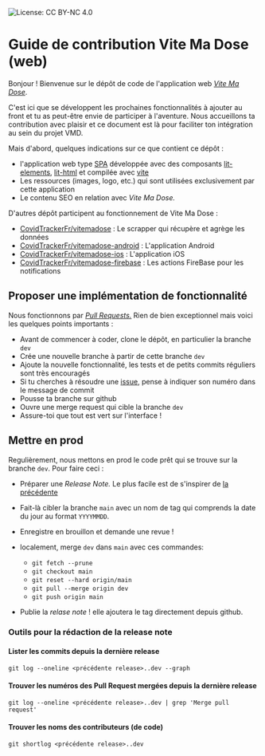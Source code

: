 ![License: CC BY-NC 4.0](https://img.shields.io/badge/License-CC%20BY--NC%204.0-lightgrey.svg)

# Guide de contribution Vite Ma Dose (web)

Bonjour ! Bienvenue sur le dépôt de code de l'application web [_Vite Ma Dose_](https://vitemadose.covidtracker.fr/).

C'est ici que se développent les prochaines fonctionnalités à ajouter au front et tu as peut-être
envie de participer à l'aventure. Nous accueillons ta contribution avec plaisir et ce document
est là pour faciliter ton intégration au sein du projet VMD.

Mais d'abord, quelques indications sur ce que contient ce dépôt :

+ l'application web type [SPA](https://fr.wikipedia.org/wiki/Application_web_monopage) développée avec
  des composants [lit-elements](https://lit-element.polymer-project.org/guide/templates), [lit-html](https://lit-html.polymer-project.org/guide)
  et compilée avec [vite](vitejs.dev)
+ Les ressources (images, logo, etc.) qui sont utilisées exclusivement par cette application
+ Le contenu SEO en relation avec _Vite Ma Dose._

D'autres dépôt participent au fonctionnement de Vite Ma Dose :

+ [CovidTrackerFr/vitemadose](https://github.com/CovidTrackerFr/vitemadose) : Le scrapper qui récupère et agrège les données
+ [CovidTrackerFr/vitemadose-android](https://github.com/CovidTrackerFr/vitemadose-android) : L'application Android
+ [CovidTrackerFr/vitemadose-ios](https://github.com/CovidTrackerFr/vitemadose-ios) : L'application iOS
+ [CovidTrackerFr/vitemadose-firebase](https://github.com/CovidTrackerFr/vitemadose-firebase) : Les actions FireBase pour les notifications


## Proposer une implémentation de fonctionnalité

Nous fonctionnons par [_Pull Requests._](https://docs.github.com/en/github/collaborating-with-issues-and-pull-requests/about-pull-requests)
Rien de bien exceptionnel mais voici les quelques points importants :

+ Avant de commencer à coder, clone le dépôt, en particulier la branche `dev`
+ Crée une nouvelle branche à partir de cette branche `dev`
+ Ajoute la nouvelle fonctionnalité, les tests et de petits commits réguliers sont très encouragés
+ Si tu cherches à résoudre une [issue](https://github.com/CovidTrackerFr/vitemadose-front/issues), pense à indiquer son numéro dans le message de commit
+ Pousse ta branche sur github
+ Ouvre une merge request qui cible la branche `dev`
+ Assure-toi que tout est vert sur l'interface !


## Mettre en prod

Regulièrement, nous mettons en prod le code prêt qui se trouve sur la branche `dev`. Pour faire ceci :

+ Préparer une _Release Note._ Le plus facile est de s'inspirer de [la précédente](https://github.com/CovidTrackerFr/vitemadose-front/releases)
+ Fait-là cibler la branche `main` avec un nom de tag qui comprends la date du jour au format `YYYYMMDD`.
+ Enregistre en brouillon et demande une revue !
+ localement, merge `dev` dans `main` avec ces commandes:
  - `git fetch --prune`
  - `git checkout main`
  - `git reset --hard origin/main`
  - `git pull --merge origin dev`
  - `git push origin main`

+ Publie la _relase note_ ! elle ajoutera le tag directement depuis github.

### Outils pour la rédaction de la release note

#### Lister les commits depuis la dernière release

    git log --oneline <précédente release>..dev --graph


#### Trouver les numéros des Pull Request mergées depuis la dernière release

    git log --oneline <précédente release>..dev | grep 'Merge pull request'

#### Trouver les noms des contributeurs (de code)

    git shortlog <précédente release>..dev
